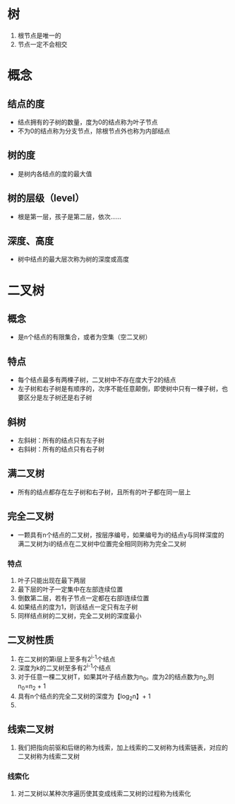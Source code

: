# 树
1.  根节点是唯一的
2. 节点一定不会相交

# 概念

## 结点的度
- 结点拥有的子树的数量，度为0的结点称为叶子节点
- 不为0的结点称为分支节点，除根节点外也称为内部结点
  
## 树的度
- 是树内各结点的度的最大值

## 树的层级（level）
- 根是第一层，孩子是第二层，依次......

## 深度、高度
- 树中结点的最大层次称为树的深度或高度

# 二叉树

## 概念
- 是n个结点的有限集合，或者为空集（空二叉树）
## 特点
- 每个结点最多有两棵子树，二叉树中不存在度大于2的结点
- 左子树和右子树是有顺序的，次序不能任意颠倒，即使树中只有一棵子树，也要区分是左子树还是右子树

## 斜树
- 左斜树：所有的结点只有左子树
- 右斜树：所有的结点只有右子树

## 满二叉树
- 所有的结点都存在左子树和右子树，且所有的叶子都在同一层上

## 完全二叉树
- 一颗具有n个结点的二叉树，按层序编号，如果编号为i的结点y与同样深度的满二叉树为i的结点在二叉树中位置完全相同则称为完全二叉树
### 特点
1. 叶子只能出现在最下两层
2. 最下层的叶子一定集中在左部连续位置
3. 倒数第二层，若有子节点一定都在右部l连续位置
4. 如果结点的度为1，则该结点一定只有左子树
5. 同样结点树的二叉树，完全二叉树的深度最小

## 二叉树性质
1. 在二叉树的第i层上至多有2<sup>i-1</sup>个结点
2. 深度为k的二叉树至多有2<sup>i-1</sup>个结点
3. 对于任意一棵二叉树T，如果其叶子结点数为n<sub>0</sub>。度为2的结点数为n<sub>2</sub>,则n<sub>0</sub>=n<sub>2</sub> + 1
4. 具有n个结点的完全二叉树的深度为【log<sub>2</sub>n】+ 1
5. 


## 线索二叉树
1. 我们把指向前驱和后继的称为线索，加上线索的二叉树称为线索链表，对应的二叉树称为线索二叉树

### 线索化
1. 对二叉树以某种次序遍历使其变成线索二叉树的过程称为线索化

